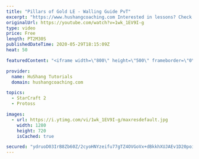 ```yaml
---
title: "Pillars of Gold LE - Walling Guide PvT"
excerpt: "https://www.hushangcoaching.com Interested in lessons? Check out the website for more information ------------------------------------------------------------------------------------------------------- Want to support HuShang Tutorials directly? Patreon is a website where you can contribute a monthly"
originalUrl: https://youtube.com/watch?v=1wk_1EV9I-g
type: video
price: Free
length: PT2M30S
publishedDateTime: 2020-05-29T18:15:09Z
heat: 50

featuredContent: "<iframe width=\"800\" height=\"500\" frameborder=\"0\" src=\"https://www.youtube.com/embed/1wk_1EV9I-g\" allow=\"accelerometer; autoplay; encrypted-media; gyroscope; picture-in-picture\" allowfullscreen></iframe>"

provider:
  name: HuShang Tutorials
  domain: hushangcoaching.com

topics:
  - StarCraft 2
  - Protoss

images:
  - url: https://i.ytimg.com/vi/1wk_1EV9I-g/maxresdefault.jpg
    width: 1280
    height: 720
    isCached: true

secured: "ydruoD03IrB8Zb60Z/2cyoHNYzeifu77gTZ4OVGoVx+dBkkhXUJAEv1D20poiE7g3Qmo5ls47iZQA80t7oyxwFVahpYLXxznG70DGpE+C24X+CaI2es04ixSUvOlmhksnSaqnQGVTcLe9UEzOmOKso2QNeMzvDVcG8H6akGD0N0JIy7QMD3QQbAlIurWXJYDSXnNqNu7pDzl7zCS1QFeOc3RIh3QqkODnSS3TjUgmqbAWdHIg1CC3jdIIo7IlY05ShFtYdJPLihLsLX2edrjjTlDdpRb4kmhQfTej+dlPfeUVVwRBIbFnL9oLFCU6MUsyEZBjIq6fFLBaZVVaf1mai9eeJSvSCh961af2r8Q+NkVM1DTh0gulbjFbx/waw/HIpCZWwftMFDk3xuKudpiMyaM4/U3PkrPszGxMRizPoo=;qs0hY7B+MtusaworipC1vQ=="
---
```


